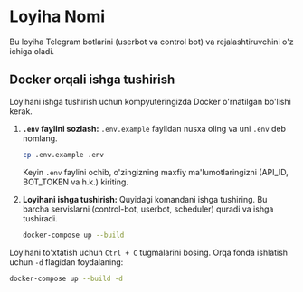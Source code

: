 # Loyiha Nomi

Bu loyiha Telegram botlarini (userbot va control bot) va rejalashtiruvchini o'z ichiga oladi.

## Docker orqali ishga tushirish

Loyihani ishga tushirish uchun kompyuteringizda Docker o'rnatilgan bo'lishi kerak.

1.  **`.env` faylini sozlash:**
    `.env.example` faylidan nusxa oling va uni `.env` deb nomlang.

    ```bash
    cp .env.example .env
    ```

    Keyin `.env` faylini ochib, o'zingizning maxfiy ma'lumotlaringizni (API_ID, BOT_TOKEN va h.k.) kiriting.

2.  **Loyihani ishga tushirish:**
    Quyidagi komandani ishga tushiring. Bu barcha servislarni (control-bot, userbot, scheduler) quradi va ishga tushiradi.

    ```bash
    docker-compose up --build
    ```

Loyihani to'xtatish uchun `Ctrl + C` tugmalarini bosing. Orqa fonda ishlatish uchun `-d` flagidan foydalaning:

```bash
docker-compose up --build -d
```
